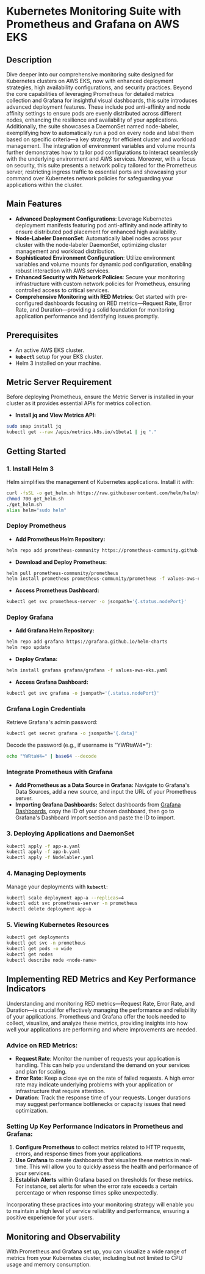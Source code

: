 # **Kubernetes Monitoring Suite with Prometheus and Grafana on AWS EKS**

## **Description**

Dive deeper into our comprehensive monitoring suite designed for Kubernetes clusters on AWS EKS, now with enhanced deployment strategies, high availability configurations, and security practices. Beyond the core capabilities of leveraging Prometheus for detailed metrics collection and Grafana for insightful visual dashboards, this suite introduces advanced deployment features. These include pod anti-affinity and node affinity settings to ensure pods are evenly distributed across different nodes, enhancing the resilience and availability of your applications. Additionally, the suite showcases a DaemonSet named node-labeler, exemplifying how to automatically run a pod on every node and label them based on specific criteria—a key strategy for efficient cluster and workload management. The integration of environment variables and volume mounts further demonstrates how to tailor pod configurations to interact seamlessly with the underlying environment and AWS services. Moreover, with a focus on security, this suite presents a network policy tailored for the Prometheus server, restricting ingress traffic to essential ports and showcasing your command over Kubernetes network policies for safeguarding your applications within the cluster.

## **Main Features**

- **Advanced Deployment Configurations**: Leverage Kubernetes deployment manifests featuring pod anti-affinity and node affinity to ensure distributed pod placement for enhanced high availability.
- **Node-Labeler DaemonSet**: Automatically label nodes across your cluster with the node-labeler DaemonSet, optimizing cluster management and workload distribution.
- **Sophisticated Environment Configuration**: Utilize environment variables and volume mounts for dynamic pod configuration, enabling robust interaction with AWS services.
- **Enhanced Security with Network Policies**: Secure your monitoring infrastructure with custom network policies for Prometheus, ensuring controlled access to critical services.
- **Comprehensive Monitoring with RED Metrics**: Get started with pre-configured dashboards focusing on RED metrics—Request Rate, Error Rate, and Duration—providing a solid foundation for monitoring application performance and identifying issues promptly.

## **Prerequisites**

- An active AWS EKS cluster.
- **`kubectl`** setup for your EKS cluster.
- Helm 3 installed on your machine.

## **Metric Server Requirement**

Before deploying Prometheus, ensure the Metric Server is installed in your cluster as it provides essential APIs for metrics collection.

- **Install jq and View Metrics API:**

```bash
sudo snap install jq
kubectl get --raw /apis/metrics.k8s.io/v1beta1 | jq "."

```

## **Getting Started**

### **1. Install Helm 3**

Helm simplifies the management of Kubernetes applications. Install it with:

```bash
curl -fsSL -o get_helm.sh https://raw.githubusercontent.com/helm/helm/master/scripts/get-helm-3
chmod 700 get_helm.sh
./get_helm.sh
alias helm="sudo helm"
```

### **Deploy Prometheus**

- **Add Prometheus Helm Repository:**

```bash
helm repo add prometheus-community https://prometheus-community.github.io/helm-charts
```

- **Download and Deploy Prometheus:**

```bash
helm pull prometheus-community/prometheus
helm install prometheus prometheus-community/prometheus -f values-aws-eks.yaml
```

- **Access Prometheus Dashboard:**

```bash
kubectl get svc prometheus-server -o jsonpath='{.status.nodePort}'
```

### **Deploy Grafana**

- **Add Grafana Helm Repository:**

```bash
helm repo add grafana https://grafana.github.io/helm-charts
helm repo update
```

- **Deploy Grafana:**

```bash
helm install grafana grafana/grafana -f values-aws-eks.yaml
```

- **Access Grafana Dashboard:**

```bash
kubectl get svc grafana -o jsonpath='{.status.nodePort}'

```

### **Grafana Login Credentials**

Retrieve Grafana's admin password:

```bash
kubectl get secret grafana -o jsonpath='{.data}'
```

Decode the password (e.g., if username is "YWRtaW4="):

```bash
echo "YWRtaW4=" | base64 --decode
```

### **Integrate Prometheus with Grafana**

- **Add Prometheus as a Data Source in Grafana:** Navigate to Grafana's Data Sources, add a new source, and input the URL of your Prometheus server.
- **Importing Grafana Dashboards:** Select dashboards from [Grafana Dashboards](https://grafana.com/grafana/dashboards), copy the ID of your chosen dashboard, then go to Grafana's Dashboard Import section and paste the ID to import.

### **3. Deploying Applications and DaemonSet**

```bash
kubectl apply -f app-a.yaml
kubectl apply -f app-b.yaml
kubectl apply -f Nodelabler.yaml
```

### **4. Managing Deployments**

Manage your deployments with **`kubectl`**:

```bash
kubectl scale deployment app-a --replicas=4
kubectl edit svc prometheus-server -n prometheus
kubectl delete deployment app-a
```

### **5. Viewing Kubernetes Resources**

```bash
kubectl get deployments
kubectl get svc -n prometheus
kubectl get pods -o wide
kubectl get nodes
kubectl describe node <node-name>
```
## **Implementing RED Metrics and Key Performance Indicators**

Understanding and monitoring RED metrics—Request Rate, Error Rate, and Duration—is crucial for effectively managing the performance and reliability of your applications. Prometheus and Grafana offer the tools needed to collect, visualize, and analyze these metrics, providing insights into how well your applications are performing and where improvements are needed.

### **Advice on RED Metrics:**

- **Request Rate**: Monitor the number of requests your application is handling. This can help you understand the demand on your services and plan for scaling.
- **Error Rate**: Keep a close eye on the rate of failed requests. A high error rate may indicate underlying problems with your application or infrastructure that require attention.
- **Duration**: Track the response time of your requests. Longer durations may suggest performance bottlenecks or capacity issues that need optimization.

### **Setting Up Key Performance Indicators in Prometheus and Grafana:**

1. **Configure Prometheus** to collect metrics related to HTTP requests, errors, and response times from your applications.
2. **Use Grafana** to create dashboards that visualize these metrics in real-time. This will allow you to quickly assess the health and performance of your services.
3. **Establish Alerts** within Grafana based on thresholds for these metrics. For instance, set alerts for when the error rate exceeds a certain percentage or when response times spike unexpectedly.

Incorporating these practices into your monitoring strategy will enable you to maintain a high level of service reliability and performance, ensuring a positive experience for your users.

## **Monitoring and Observability**
With Prometheus and Grafana set up, you can visualize a wide range of metrics from your Kubernetes cluster, including but not limited to CPU usage and memory consumption.
